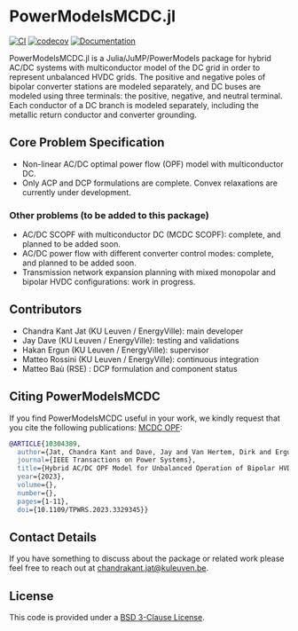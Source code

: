 # PowerModelsMCDC.jl

[![CI](https://github.com/Electa-Git/PowerModelsMCDC.jl/workflows/CI/badge.svg)](https://github.com/Electa-Git/PowerModelsMCDC.jl/actions/workflows/ci.yml)
[![codecov](https://codecov.io/gh/Electa-Git/PowerModelsMCDC.jl/branch/master/graph/badge.svg)](https://codecov.io/gh/Electa-Git/PowerModelsMCDC.jl)
[![Documentation](https://img.shields.io/badge/docs-dev-blue.svg)](https://electa-git.github.io/PowerModelsMCDC.jl/dev/)

PowerModelsMCDC.jl is a Julia/JuMP/PowerModels package for hybrid AC/DC systems with multiconductor model of the DC grid in order to represent unbalanced HVDC grids. The positive and negative poles of bipolar converter stations are modeled separately, and DC buses are modeled using three terminals: the positive, negative, and neutral terminal. Each conductor of a DC branch is modeled separately, including the metallic return conductor and converter grounding.

## Core Problem Specification
* Non-linear AC/DC optimal power flow (OPF) model with multiconductor DC.
* Only ACP and DCP formulations are complete. Convex relaxations are currently under development.

### Other problems (to be added to this package)
* AC/DC SCOPF with multiconductor DC (MCDC SCOPF): complete, and planned to be added soon.
* AC/DC power flow with different converter control modes: complete, and planned to be added soon.
* Transmission network expansion planning with mixed monopolar and bipolar HVDC configurations: work in progress.
## Contributors

* Chandra Kant Jat (KU Leuven / EnergyVille): main developer
* Jay Dave (KU Leuven / EnergyVille): testing and validations
* Hakan Ergun (KU Leuven / EnergyVille): supervisor
* Matteo Rossini (KU Leuven / EnergyVille): continuous integration
* Matteo Baù (RSE) : DCP formulation and component status

## Citing PowerModelsMCDC

If you find PowerModelsMCDC useful in your work, we kindly request that you cite the following publications:
[MCDC OPF](https://ieeexplore.ieee.org/document/10304389):

```bibtex
@ARTICLE{10304389,
  author={Jat, Chandra Kant and Dave, Jay and Van Hertem, Dirk and Ergun, Hakan},
  journal={IEEE Transactions on Power Systems}, 
  title={Hybrid AC/DC OPF Model for Unbalanced Operation of Bipolar HVDC Grids},
  year={2023},
  volume={},
  number={},
  pages={1-11},
  doi={10.1109/TPWRS.2023.3329345}}
```

## Contact Details
If you have something to discuss about the package or related work please feel free to reach out at [chandrakant.jat@kuleuven.be](mailto:chandrakant.jat@kuleuven.be).

## License

This code is provided under a [BSD 3-Clause License](/LICENSE.md).

